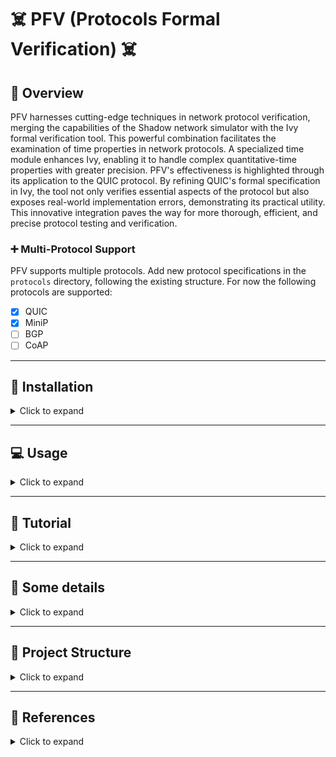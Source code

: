 # :skull_and_crossbones: PFV (Protocols Formal Verification) :skull_and_crossbones:

## :rocket: Overview

PFV harnesses cutting-edge techniques in network protocol verification, merging the capabilities of the Shadow network simulator with the Ivy formal verification tool. This powerful combination facilitates the examination of time properties in network protocols. A specialized time module enhances Ivy, enabling it to handle complex quantitative-time properties with greater precision. PFV's effectiveness is highlighted through its application to the QUIC protocol. By refining QUIC's formal specification in Ivy, the tool not only verifies essential aspects of the protocol but also exposes real-world implementation errors, demonstrating its practical utility. This innovative integration paves the way for more thorough, efficient, and precise protocol testing and verification.

### :heavy_plus_sign: Multi-Protocol Support

PFV supports multiple protocols. Add new protocol specifications in the `protocols` directory, following the existing structure.
For now the following protocols are supported:
- [X] QUIC
- [X] MiniP
- [ ] BGP
- [ ] CoAP

---

## :wrench: Installation 

<details>
<summary>Click to expand</summary>

### :computer: Local Installation (Not Recommended)

<details>
<summary>Click to expand</summary>

See Dockerfile for dependencies and commands

</details>

### :whale: Single implementation 

<details>
<summary>Click to expand</summary>

```bash
# For a full installation including all dependencies and configurations:
IMPLEM="picoquic" make build-docker
```
</details>

### :whale: WebApp (Recommended) 

```bash
# For first installation 
make install

# For modification: 
##  For major update in ivy:
make build-docker-compose-full
## For a minor update in some implementation:
make build-docker-compose
```

### :warning: Clean Up

<details>
<summary>Click to expand</summary>

```bash
# To clean Docker images and system:
make clean-docker-full
```
</details>

</details>

---

## :computer: Usage

<details>
<summary>Click to expand</summary>

### :book: Tests parameters

<details>
<summary>Click to expand</summary>

*Global parameters:*

| Argument               | Description                                                                                               | Default Value           |
|------------------------|-----------------------------------------------------------------------------------------------------------|-------------------------|
| `--dir`                | Output directory to create                                                                                | `temp/`                 |
| `--build_dir`          | Build directory to create                                                                                 | `build/`                |
| `--tests_dir`          | Tests directory to create                                                                                 | `build/`                |
| `--iter`               | Number of iterations per test                                                                             | `1`                     |
| `--internal_iteration` | Number of Ivy iterations per test                                                                         | `100`                   |
| `--getstats`           | Print all stats                                                                                           | `True`                  |
| `--compile`            | Compile Ivy tests                                                                                         | `True`                  |
| `--run`                | Launch or not the tested implementation                                                                   | `True`                  |
| `--timeout`            | Timeout                                                                                                   | `100 sec`               |
| `--keep_alive`         | Keep alive Ivy implementation                                                                             | `False`                 |
| `--update_ivy`         | Update `<include>` folder for picoTLS files of Ivy (defined by g++)                                       | `True`                  |
| `--docker`             | Use docker                                                                                                | `True`                  |
| `--gperf`              | gperf                                                                                                     | `False`                 |
| `--gdb`                | Use gdb to debug                                                                                          | `False`                 |
| `--memprof`            | Perform memory profiling                                                                                  | `False`                 |
| `--localhost`          | Use localhost network                                                                                     | `True`                  |
| `--vnet`               | Use virtual network                                                                                       | `False`                 |
| `--shadow`             | Use Shadow simulator                                                                                      | `False`                 |
| `--webapp`             | WebApp UI                                                                                                 | `False`                 |
| `--worker`             | Worker server mode                                                                                        | `False`                 |

*Simulator parameters:*
| Argument               | Description                                                                                               | Default Value           |
|------------------------|-----------------------------------------------------------------------------------------------------------|-------------------------|
| `--loss`               | Shadow: loss percentage                                                                                   | `0`                     |
| `--jitter`             | Shadow: jitter in milliseconds                                                                            | `10`                    |
| `--latency`            | Shadow: latency in milliseconds                                                                           | `10`                    |

*QUIC parameters:*
| Argument               | Description                                                                                               | Default Value           |
|------------------------|-----------------------------------------------------------------------------------------------------------|-------------------------|
| `--nb_request`         | Number of request send by implementations (not always possible)                                           | `10`                    |
| `--initial_version`    | Initial version for protocol testing                                                                      | `1`                     |
| `--nclient`            | Number of clients per test for server implementation                                                      | `1`                     |
| `--alpn`               | Application-Layer Protocol Negotiation options                                                            | `hq-interop`, `hq-29`, `hq-28` |

*BGP parameters:*

*CoAP parameters:*

</details>


### :computer: Single implementation (Command Line)

<details>
<summary>Click to expand</summary>

```bash
# Start a Docker container for interactive Bash access
IMPLEM="picoquic" make start-bash
python3 pfv.py --mode client --categories all --update_include_tls \
		--timeout 180 --implementations $(IMPLEM) --iter $(ITER) --compile  --initial_version 29 --alpn hq-29  
# Example: Runs a Docker container with 'picoquic' for interactive Bash access
```
</details>

### :whale: WebApp (Recommended) 

Update the `docker-compose.yml` file with the protocol implementation and run the following command:

```bash
# Compose the full Docker environment for all implementations
make compose
```

Then go to `172.27.1.10` to access the WebApp.

</details>

---

## :book: Tutorial

<details>
<summary>Click to expand</summary>

### :computer: WebApp (Recommended)

**Introduction**:

This quick guide assists you in using the Ivy QUIC web application for testing QUIC implementations.

First go to: `http://172.0.1.10/index.html`

**Configuration Steps**:

1. **Choose Protocol**: Start by selecting the protocol (QUIC, MINIP, BGP) you want to test.

![Choose Protocol](res/2.png)

2. **Set Network Type**: Opt for localhost, vnet, or shadow based on your network testing environment.

3. **Global Parameters**: Define directories for output, build, and tests using the 'Browse...' options and set the iteration count.

4. **Debugging Options**: Toggle performance and memory profiling tools like gperf, gdb, and memprof as needed.

![Set Global parameters](res/1.png)

5. **Adjust Test Settings**: Customize Shadow parameters such as loss, jitter, and latency for simulation accuracy.

![Adjust Test Settings](res/3.png)

6. **Protocol custom configuration**: Set the number of requests, initial version, number of clients, and ALPN for, e.g QUIC tests.

![QUIC Verification](res/4.png)

7. **Select Tests**: Choose from server, client, and MIM tests to target specific aspects of the QUIC protocol.

![Select Tests](res/5.png)

8. **Implementation Testing**: Pick the QUIC implementation you want to test from the available options.

9. **Start Experiments**: Hit 'Start Experiments' to begin the testing process with your configured settings.

![Implementation Testing](res/6.png)

**Running the Tests**:

After setup, monitor the tests' progress and analyze the results. Make adjustments and re-run as necessary to ensure thorough testing.

Refer to the in-app documentation for detailed instructions or contact support for troubleshooting assistance.

**Note that the similar approach can be used in the command line.**


### :computer: Adding new protocol

<details>
<summary>Click to expand</summary>

1. Add the corresponding configuration files in `src/pfv/configs/<new_protocol>/`:
    * Host related configurations:
        * `src/pfv/configs/<new_protocol>/implem-server/`: configuration files for the server implementation
        * `src/pfv/configs/<new_protocol>/implem-client/`: configuration files for the client implementation
        * (`src/pfv/configs/<new_protocol>/implem-<host_type>/`: configuration files for the <host_type> implementation)
    * Protocol related configurations:
        * `src/pfv/configs/<new_protocol>/[default_]<new_protocol>_config.ini`
        * `src/pfv/configs/<new_protocol>/default_<new_protocol>_implem.ini`
2. Create a folder in `src/implementations/<new_protocol>-implementations/` for the new protocol implementation
3. Add in `src/pfv/pfv.py` and in `src/pfv/pfv_runner/pfv_<new_protocol>_runner.py` the new protocol implementation Runner.
4. Add in `src/pfv/pfv_tester/pfv_<new_protocol>_tester.py` the new protocol implementation Tester.
5. Add in `src/pfv/pfv_stats/pfv_<new_protocol>_stats.py` the new protocol implementation stats collector.

</details>

### :computer: Adding new protocol implementation

<details>
<summary>Click to expand</summary>

1. Create the corresponding Dockerfile in `src/containers/Dockerfile.<implem>`, it should run over Ubuntu 20.04
```dockerfile
ARG image
FROM $image:latest
ADD src/implementations/<protocol>-implementations/<implem> /PFV/implementations/<protocol>-implementations/<implem>
WORKDIR /PFV/implementations/<protocol>-implementations/<implem>/

### Install dependencies

WORKDIR /PFV
```

2. Add the corresponding configuration file in `src/pfv/configs/<protocol>/.../<implem>.ini`
3. Build the docker image with `IMPLEM=<implem> make build-docker`
    * Also update the Makefile to add the new implementation (commit, building, etc)
4. Add the new implementation in `docker-compose.yml` file such as:
```yaml
  <implem>-ivy:
    hostname: <implem>-ivy
    container_name: <implem>-ivy
    image: "<implem>-ivy:latest"
    command: python3 pfv.py --update_ivy --getstats --worker --compile  --docker
    ports:
      - "<new_pôrt>:80"
    volumes:
      - ${PWD}/src/webapp/pfv_client.py:/PFV/webapp/pfv_client.py
      - ${PWD}/src/pfv/pfv.py:/PFV/pfv.py
      - ${PWD}/src/pfv/res/shadow/shadow_client_test.yml:/PFV/topo.gml
      - ${PWD}/src/pfv/res/shadow/shadow_client_test.yml:/PFV/shadow_client_test.yml
      - ${PWD}/src/pfv/res/shadow/shadow_server_test.yml:/PFV/shadow_server_test.yml
      - ${PWD}/src/pfv/res/shadow/shadow_client_test_template.yml:/PFV/shadow_client_test_template.yml
      - ${PWD}/src/pfv/res/shadow/shadow_server_test_template.yml:/PFV/shadow_server_test_template.yml
      - ${PWD}/data/tls-keys:/PFV/tls-keys
      - ${PWD}/data/tickets:/PFV/tickets
      - ${PWD}/data/qlogs:/PFV/qlogs
      - ${PWD}/src/pfv/pfv_utils/:/PFV/pfv_utils/
      - ${PWD}/src/pfv/pfv_stats/:/PFV/pfv_stats/
      - ${PWD}/src/pfv/pfv_runner/:/PFV/pfv_runner/
      - ${PWD}/src/pfv/pfv_tester/:/PFV/pfv_tester/
      - ${PWD}/src/pfv/ivy_utils/:/PFV/ivy_utils/
      - ${PWD}/src/pfv/logger/:/PFV/logger/
      - ${PWD}/src/pfv/argument_parser/:/PFV/argument_parser/
      - ${PWD}/src/pfv/configs/:/PFV/configs/
      - ${PWD}/src/Protocols-Ivy/protocol-testing/:/PFV/Protocols-Ivy/protocol-testing/
      - ${PWD}/src/Protocols-Ivy/doc/examples/quic:/PFV/Protocols-Ivy/doc/examples/quic
      - ${PWD}/src/Protocols-Ivy/ivy/:/PFV/Protocols-Ivy/ivy/
      - ${PWD}/src/Protocols-Ivy/ivy/include/1.7:/PFV/Protocols-Ivy/ivy/include/1.7
      - /tmp/.X11-unix:/tmp/.X11-unix
    networks:
      net:
        ipv4_address: 172.27.0.<TODO>
    privileged: true
    security_opt:
      - seccomp:unconfined
    cap_add:
      - NET_ADMIN
    tmpfs:
      - /dev/shm:rw,nosuid,nodev,exec,size=1024g
    environment:
      - DISPLAY=${DISPLAY}
      - XAUTHORITY=~/.Xauthority
      - ROOT_PATH=${PWD} 
      - MPLBACKEND='Agg'
    restart: always
    devices:
      - /dev/dri:/dev/dri
    depends_on:
      - ivy-standalone
```
</details>

### :computer: Ivy Model Creation

<details>
<summary>Click to expand</summary>

Follow these steps to create an Ivy model for protocol verification:

1. **RFC Analysis**: Carefully read the RFC to identify the protocol components, such as packet types and endpoints.

2. **Modeling Components**: Model the identified components without the requirements initially. Focus on their fields, potential events, etc.

3. **Serialization/Deserialization**: Implement serialization and deserialization functions for each event that could be transmitted over the network.

4. **Incorporating RFC Requirements**: Integrate the requirements specified in the RFC with the modeled components to complete the Ivy model.

</details>

### :computer: Shadows

<details>
<summary>Click to expand</summary>

* **Configuration files:** TODO TOM
* ETC

</details>

### :computer: Troubleshoting

<details>
<summary>Click to expand</summary>
TODO
</details>

</details>

---

## :book: Some details

<details>
<summary>Click to expand</summary>

### :book: Ivy

<details>
<summary>Click to expand</summary>
TODO
</details>

### :book: Shadow

<details>
<summary>Click to expand</summary>
TODO
</details>

</details>

---

## :open_file_folder: Project Structure

<details>
<summary>Click to expand</summary>

### :open_file_folder: Directory Structure

<details>
<summary>Click to expand</summary>

The PFV project is organized into the following key directories:

```
PFV/
└── data/
└── src/
    ├── Protocols-Ivy/
    │   ├── protocol-testing/
    │   │   ├── quic/
    │   │   ├── minip/
    │   │   ├── coap/
    │   │   └── [other protocols]
    │   └── ivy/[ivy-core]
    ├── implementations/
    │   ├── quic-implementations/
    │   │       ├── picoquic/
    │   │       ├── aioquic/
    │   │       ├── lsquic/
    │   │       └── [protocol implementations]
    │   └── [other protocols]
    ├── containers/
    │   └── [Dockerfile definitions]
    └── pfv/
        ├── pfv.py
        ├── pfv_runner/ [test preparation]
        ├── ...
        ├── pfv_tester/ [test execution]
        └── configs/
            └── [configuration files]
```
- `data/`: Data directory for storing results and logs.
- `pfv/`: Main PFV module.
- `Protocols-Ivy/`: Core of protocol specifications and testing.
- `implementations/`: Various QUIC implementation modules.
- `containers/`: Dockerfile definitions for different environments.


</details>

### :framed_picture: Architecture Diagrams

<details>
<summary>Click to expand</summary>

| Docker Compose Architecture | Docker Container Internal Architecture |
|:---------------------------:|:--------------------------------------:|
| ![Docker Compose Architecture](res/DALL·E%202024-01-05%2006.59.32%20-%20A%20diagram%20illustrating%20the%20architecture%20of%20a%20Docker%20Compose%20setup%20for%20the%20PFV%20(Protocols%20Formal%20Verification)%20project.%20It%20shows%20various%20Docker%20contain.png) | ![Docker Container Internal Architecture](res/DALL·E%202024-01-05%2007.00.02%20-%20An%20internal%20architecture%20diagram%20of%20a%20Docker%20container%20for%20the%20PFV%20(Protocols%20Formal%20Verification)%20project.%20The%20diagram%20should%20show%20the%20layering%20of%20co.png) |

</details>


</details>

---

## :book: References

<details>
<summary>Click to expand</summary>

For further reading and context on the topics and methodologies used in this tool, refer to the following articles:
- Crochet, C., Rousseaux, T., Piraux, M., Sambon, J.-F., & Legay, A. (2021). Verifying quic implementations using ivy. In *Proceedings of the 2021 Workshop on Evolution, Performance and Interoperability of QUIC*. [DOI](10.1145/3488660.3493803)

- Crochet, C., & Sambon, J.-F. (2021). Towards verification of QUIC and its extensions. (Master's thesis, UCL - Ecole polytechnique de Louvain). Available at [UCLouvain](http://hdl.handle.net/2078.1/thesis:30559). Keywords: QUIC, Formal Verification, RFC, IETF, Specification, Ivy, Network.


For other useful resources, see the following:

- McMillan, K. L., & Padon, O. (2018). Deductive Verification in Decidable Fragments with Ivy. In A. Podelski (Ed.), *Static Analysis - 25th International Symposium, SAS 2018, Freiburg, Germany, August 29-31, 2018, Proceedings* (pp. 43–55). Springer. [DOI](10.1007/978-3-319-99725-4_4) - [PDF](SAS18.pdf)

- Taube, M., Losa, G., McMillan, K. L., Padon, O., Sagiv, M., Shoham, S., Wilcox, J. R., & Woos, D. (2018). Modularity for decidability of deductive verification with applications to distributed systems. In *Proceedings of the 39th ACM SIGPLAN Conference on Programming Language Design and Implementation, PLDI 2018, Philadelphia, PA, USA, June 18-22, 2018* (pp. 662–677). ACM. [DOI](10.1145/3192366.3192414)

- Padon, O., Hoenicke, J., McMillan, K. L., Podelski, A., Sagiv, M., & Shoham, S. (2018). Temporal Prophecy for Proving Temporal Properties of Infinite-State Systems. In *2018 Formal Methods in Computer Aided Design, FMCAD 2018, Austin, TX, USA, October 30 - November 2, 2018* (pp. 1–11). IEEE. [DOI](10.23919/FMCAD.2018.8603008) - [PDF](FMCAD18.pdf)

- Padon, O., McMillan, K. L., Panda, A., Sagiv, M., & Shoham, S. (2016). Ivy: safety verification by interactive generalization. In *Proceedings of the 37th ACM SIGPLAN Conference on Programming Language Design and Implementation, PLDI 2016, Santa Barbara, CA, USA, June 13-17, 2016* (pp. 614–630). ACM. [DOI](10.1145/2908080.2908118)

- McMillan, K. L. (2016). Modular specification and verification of a cache-coherent interface. In *2016 Formal Methods in Computer-Aided Design, FMCAD 2016, Mountain View, CA, USA, October 3-6, 2016* (pp. 109–116). [DOI](10.1109/FMCAD.2016.7886668)

- McMillan, K. L., & Zuck, L. D. (2019). Formal specification and testing of QUIC. In *Proceedings of ACM Special Interest Group on Data Communication (SIGCOMM’19)*. ACM. Note: to appear. [PDF](SIGCOMM19.pdf)
- [Ivy Documentation](https://microsoft.github.io/ivy/)
- [Ivy GitHub Repository](https://github.com/microsoft/ivy)

</details>
